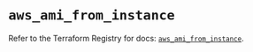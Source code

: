 # `aws_ami_from_instance`

Refer to the Terraform Registry for docs: [`aws_ami_from_instance`](https://registry.terraform.io/providers/hashicorp/aws/5.82.1/docs/resources/ami_from_instance).
